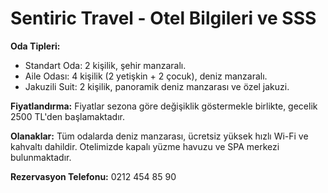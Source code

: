 # Sentiric Travel - Otel Bilgileri ve SSS

**Oda Tipleri:**
- Standart Oda: 2 kişilik, şehir manzaralı.
- Aile Odası: 4 kişilik (2 yetişkin + 2 çocuk), deniz manzaralı.
- Jakuzili Suit: 2 kişilik, panoramik deniz manzarası ve özel jakuzi.

**Fiyatlandırma:**
Fiyatlar sezona göre değişiklik göstermekle birlikte, gecelik 2500 TL'den başlamaktadır.

**Olanaklar:**
Tüm odalarda deniz manzarası, ücretsiz yüksek hızlı Wi-Fi ve kahvaltı dahildir. Otelimizde kapalı yüzme havuzu ve SPA merkezi bulunmaktadır.

**Rezervasyon Telefonu:** 0212 454 85 90
